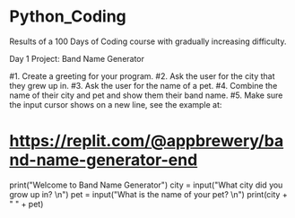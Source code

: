 # Python_Coding
Results of a 100 Days of Coding course with gradually increasing difficulty.

Day 1 Project: Band Name Generator

#1. Create a greeting for your program.
#2. Ask the user for the city that they grew up in.
#3. Ask the user for the name of a pet.
#4. Combine the name of their city and pet and show them their band name.
#5. Make sure the input cursor shows on a new line, see the example at:
#   https://replit.com/@appbrewery/band-name-generator-end

print("Welcome to Band Name Generator")
city = input("What city did you grow up in? \n")
pet = input("What is the name of your pet? \n")
print(city + " " + pet)
